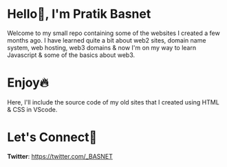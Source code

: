 # Hello👋, I'm Pratik Basnet
Welcome to my small repo containing some of the websites I created a few months ago. I have learned quite a bit about web2 sites, domain name system, web hosting, web3 domains & now I'm on my way to learn Javascript & some of the basics about web3. 
# Enjoy🔥
Here, I'll include the source code of my old sites that I created using HTML & CSS in VScode.
# Let's Connect🎃
**Twitter**: https://twitter.com/_BASNET
